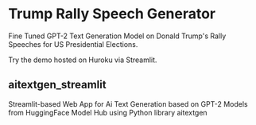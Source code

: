 
# Trump Rally Speech Generator

Fine Tuned GPT-2 Text Generation Model on Donald Trump's Rally Speeches for US Presidential Elections.

Try the demo hosted on Huroku via Streamlit.

## aitextgen_streamlit
Streamlit-based Web App for Ai Text Generation based on GPT-2 Models from HuggingFace Model Hub using Python library aitextgen
